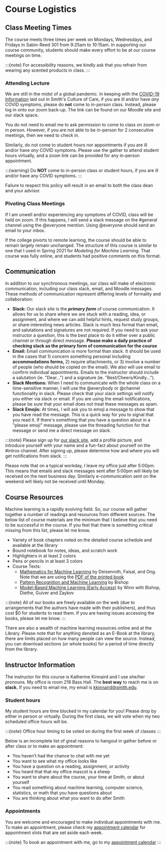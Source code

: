 # Course Logistics

## Class Meeting Times

The course meets three times per week on Mondays, Wednesdays, and Fridays in Sabin-Reed 301 from 9:25am to 10:15am. In supporting our course community, students should make every effort to be at our course meetings on time.

:::{note}
For accessibility reasons, we kindly ask that you refrain from wearing any scented products in class. 
:::


### Attending Lecture

We are still in the midst of a global pandemic. In keeping with the 
[COVID-19 Information](https://www.smith.edu/covid-19) laid out in 
Smith's Culture of Care, if you are ill and/or have _any_ COVID symptoms, 
please do **not** come to _in-person_ class. Instead, please log in onto our zoom back-up. 
The link can be found on our Moodle site and our slack space. 

You do not need to email me to ask permission to come to class on zoom or in person. However, if you are not able to be in-person for 2 consecutive meetings, then we need to check in. 

Similarly, do not come to student hours nor appointments if you are ill and/or have _any_ COVID symptoms. Please use the gather to attend student hours virtually, and a zoom link can be provided for any in-person appointment. 

:::{warning}
Do **NOT** come to in-person class or student hours, if you are ill and/or have any COVID symptoms. 
:::

Failure to respect this policy will result in an email to both the class dean and your advisor. 

### Pivoting Class Meetings

If I am unwell and/or experiencing any symptoms of COVID, class will be held on zoom. If this happens, I will send a slack message on the #general channel using the @everyone mention. Using @everyone should send an email to your inbox. 

If the college pivorts to remote learning, the course should be able to remain largely remain unchanged. The structure of this course is similar to one that I used in Spring 2021 for _Modeling for Machine Learning._ That course was fully online, and students had positive comments on this format. 

## Communication

In addition to our synchronous meetings, our class will make of electronic communication, including our class slack, email, and Moodle messages. These methods of communication represent differing levels of formality and collaboration:

- **Slack:** Our slack site is the **_primary form_** of course communication. It allows for us to share where we are stuck with a reading, idea, or assignment, and where we can add helpful hints, request study groups, or share interesting news articles. Slack is much less formal than email, and salutations and signatures are not required. If you need to ask your instructor a question, this is the best place to do it either over a public channel or through direct message. **Please make a daily practice of checking slack as the __primary__ form of communication for the course**
- **Email:** Email communication is more formal than slack. It should be used in the cases that 1) concern something personal including **accommodations forms,** 2) require attachments, or 3) involve a number of people (who should be copied on the email). We also will use email to confirm individual appointments. Emails to the instructor should include a salutation (ie. "Dear...") and a signature (ie. "Best/Cheers/Kindly..."). 
- **Slack Mentions:** When I need to communicate with the whole class on a time-sensitive manner, I will use the @everybody or @channel functionality in slack. Please check that your slack settings will notify you either via slack or email. If you are using the email notifications, please be sure that your email does not treat these messages as spam.
- **Slack Emojis:** At times, I will ask you to emoji a message to show that you have read the message. This is a quick way for you to signal that you read it. If there's something that you have a question about in a "please emoji" message, please use the threading function for that message or send me a direct message on slack. 

:::{note}
Please sign up for [our slack site](), add a profile picture, and introduce yourself with your name and a fun-fact about yourself on the #intros channel. After signing up, please determine how and where you will get notifications from slack. 
:::

Please note that on a typical workday, I leave my office just after 5:00pm. This means that emails and slack messages sent after 5:00pm will likely be received on the next business day. Similarly e-communication sent on the weekend will likely not be received until Monday. 


## Course Resources 

Machine learning is a rapidly evolving field. So, our course will gather together a number of readings and resources from different sources. The below list of course materials are the minimum that I believe that you need to be successful in the course. If you feel that there is something critical missing from this list, please let me know.  

 - Variety of book chapters noted on the detailed course schedule and available at the library   
 - Bound notebook for notes, ideas, and scratch work    
 - Highlighters in at least 2 colors   
 - Pens or pencils in at least 3 colors   
 - Course Texts:     
     - [Mathematics for Machine Learning](https://mml-book.github.io/) by Deisenroth, Faisal, and Ong. Note that we are using the [PDF of the printed book](https://mml-book.github.io/book/mml-book.pdf)    
     - [Pattern Recognition and Machine Learning](https://www.microsoft.com/en-us/research/people/cmbishop/downloads/) by Bishop
     - [Model-Based Machine Learning (Early Access)](https://mbmlbook.com/index.html) by Winn with Bishop, Diethe, Guiver and Zaykov
 

:::{note}
All of our books are freely available on the web (due to arrangements that the authors have made with their publishers), and thus cost $0 for students to read them. If you are having issues accessing the books, please let me know. 
:::

There are also a wealth of machine learning resources online and at the Library. Please note that for anything denoted as an E-Book at the library, there are limits placed on how many people can view the source. Instead, you can download sections (or whole books) for a period of time directly from the library. 


## Instructor Information

The instructor for this course is Katherine Kinnaird and I use she/her pronouns. My office is room 218 Bass Hall. The **best way** to reach me is on **slack.** If you need to email me, my email is kkinnaird@smith.edu.  

### Student hours

My student hours are time blocked in my calendar for you! Please drop by either in person or virtually. During the first class, we will vote when my two scheduled office hours will be. 

:::{note}
Office hour timing to be voted on during the first week of classes
:::

Below is an incomplete list of great reasons to hangout in gather before or after class or to make an appointment:    
 - You haven’t had the chance to chat with me yet   
 - You want to see what my office looks like 
 - You have a question on a reading, assignment, or activity   
 - You heard that that my office mascot is a sheep   
 - You want to share about the course, your time at Smith, or about yourself   
 - You read something about machine learning, computer science, statistics, or math that you have questions about   
 - You are thinking about what you want to do after Smith

### Appointments

You are welcome and encouraged to make individual appointments with me. To make an appointment, please check my [appointment calendar](https://bit.ly/Kinnaird-Appts) for appointment slots that are set aside each week. 

:::{note}
To book an appointment with me, go to my [appointment calendar](https://bit.ly/Kinnaird-Appts)
:::

